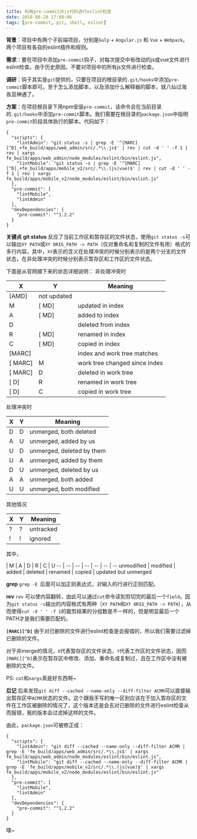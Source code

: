 ```yaml
---
title: 利用pre-commit对js代码进行eslint检查
date: 2018-06-28 17:09:06
tags: [pre-commit, git, shell, eslint]
---
```

**背景**：项目中有两个子前端项目，分别是`Gulp` + `Angular.js` 和 `Vue` + `Webpack`。两个项目有各自的eslint插件和规则。

**需求**：要在项目中添加`pre-commit`钩子，对每次提交中有改动的js或vue文件进行eslint检查。由于历史原因，不要对项目中的所有js文件进行检查。

**调研**：钩子其实是`git`提供的，只要在项目的根目录的`.git/hooks`中添加`pre-commit`脚本即可。至于怎么添加脚本，以及添加什么解释器的脚本，就八仙过海各显神通了。

**方案**：在项目根目录下用npm安装`pre-commit`，该命令会在当前目录的`.git/hooks`中添加`pre-commit`脚本。我们需要在根目录的`package.json`中指明`pre-commit`阶段具体执行的脚本。代码如下：

```
{
  "scripts": {
    "lintAdmin": "git status -s | grep -E '^[MARC][^D].+fe_build/apps/web_admin/src/.*\\.js$' | rev | cut -d ' ' -f 1 | rev | xargs fe_build/apps/web_admin/node_modules/eslint/bin/eslint.js",
    "lintMobile": "git status -s | grep -E '^[MARC][^D].+fe_build/apps/mobile_v2/src/.*\\.(js|vue)$' | rev | cut -d ' ' -f 1 | rev | xargs fe_build/apps/mobile_v2/node_modules/eslint/bin/eslint.js"
  },
  "pre-commit": [
    "lintMobile",
    "lintAdmin"
  ],
  "devDependencies": {
    "pre-commit": "^1.2.2"
  }
}
```
**关键点**
**git status**
反应了当前工作区和暂存区的文件状态，使用`git status -s`可以输出`XY PATH`或`XY ORIG_PATH -> PATH`（仅对重命名和复制的文件有用）格式的多行内容。其中，`XY`表示的含义在处理冲突的时候分别表示的是两个分支的文件状态，在非处理冲突的时候分别表示暂存区和工作区的文件状态。

下面是从官网摘下来的状态详细说明：
非处理冲突时

X | Y | Meaning
-- | -- | --
 | [AMD] | not updated
M | [ MD] | updated in index
A | [ MD] | added to index
D |       | deleted from index
R | [ MD] | renamed in index
C | [ MD] | copied in index
[MARC] |  | index and work tree matches
[ MARC] | M | work tree changed since index
[ MARC] | D | deleted in work tree
[ D] | R | renamed in work tree
[ D] | C | copied in work tree

处理冲突时

X | Y | Meaning
-- | -- | --
D | D | unmerged, both deleted
A | U | unmerged, added by us
U | D | unmerged, deleted by them
U | A | unmerged, added by them
D | U | unmerged, deleted by us
A | A | unmerged, both added
U | U | unmerged, both modified

其他情况

X | Y | Meaning
-- | -- | --
? | ? | untracked
! | ! | ignored

其中，

  | M | A | D | R | C | U
-- | -- | -- | -- | -- | -- | -- 
unmodified | modified | added | deleted | renamed | copied | updated but unmerged

**grep**
`grep -E `后面可以加正则表达式，对输入的行进行正则匹配。

**rev**
`rev` 可以使内容翻转，由此可以通过`cut`命令读到剪切完的最后一个`field`。因为`git status -s`输出的内容格式有两种（`XY PATH`和`XY ORIG_PATH -> PATH`），从而使得`cut -d ' ' -f 1`的裁剪结果的分组数是不一样的，但是明显最后一个PATH才是我们需要匹配的。

**`[MARC][^D]`**
由于对已删除的文件进行eslint检查是会报错的，所以我们需要过滤掉已删除的文件。

对于非merge的情况，`X`代表暂存区的文件状态，`Y`代表工作区的文件状态，因而`[MARC][^D]`表示在暂存区中修改、添加、重命名或复制过，且在工作区中没有被删除的文件。

PS: `cut`和`xargs`真是好东西啊~

**后记**
后来发现`git diff --cached --name-only --diff-filter ACMR`可以直接输出暂存区中`ACMR`状态的文件。这个跟我手写的唯一区别应该在于加入暂存区的文件在工作区被删除的情况了，这个版本还是会去对已删除的文件进行eslint检查从而报错，我的版本会过滤掉这样的文件。

由此，`package.json`可被修正成：
```
{
  "scripts": {
    "lintAdmin": "git diff --cached --name-only --diff-filter ACMR | grep -E 'fe_build/apps/web_admin/src/.*\\.js$' | xargs fe_build/apps/web_admin/node_modules/eslint/bin/eslint.js",
    "lintMobile": "git diff --cached --name-only --diff-filter ACMR | grep -E 'fe_build/apps/mobile_v2/src/.*\\.(js|vue)$' | xargs fe_build/apps/mobile_v2/node_modules/eslint/bin/eslint.js"
  },
  "pre-commit": [
    "lintMobile",
    "lintAdmin"
  ],
  "devDependencies": {
    "pre-commit": "^1.2.2"
  }
}
```

噗~